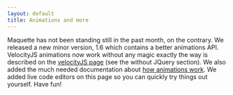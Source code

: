 ```yaml
---
layout: default
title: Animations and more
---
```

Maquette has not been standing still in the past month, on the contrary. 
We released a new minor version, 1.6 which contains a better animations API.
VelocityJS animations now work without any magic exactly the way is described on the [velocityJS page](http://julian.com/research/velocity/) (see the without JQuery section).
We also added the much needed documentation about [how animations work](http://maquettejs.org/docs/animations.html).
We added live code editors on this page so you can quickly try things out yourself. Have fun!
